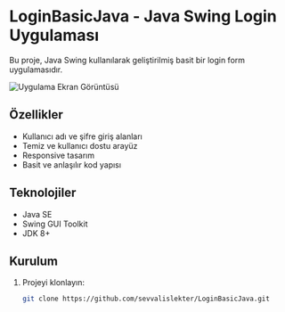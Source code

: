 # LoginBasicJava - Java Swing Login Uygulaması

Bu proje, Java Swing kullanılarak geliştirilmiş basit bir login form uygulamasıdır.

![Uygulama Ekran Görüntüsü](./screenshots/Ekran%20g%C3%B6r%C3%BCnt%C3%BCs%C3%BC%202025-05-10%20180744.png)

## Özellikler

- Kullanıcı adı ve şifre giriş alanları
- Temiz ve kullanıcı dostu arayüz
- Responsive tasarım
- Basit ve anlaşılır kod yapısı

## Teknolojiler

- Java SE
- Swing GUI Toolkit
- JDK 8+

## Kurulum

1. Projeyi klonlayın:
   ```bash
   git clone https://github.com/sevvalislekter/LoginBasicJava.git
